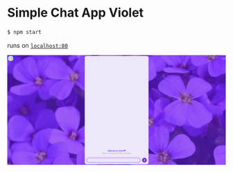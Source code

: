 # Simple Chat App Violet

```sh
$ npm start
```

runs on [`localhost:80`](http://localhost)

<img src="screenshots/Screenshot%202022-12-23%20201919.png">